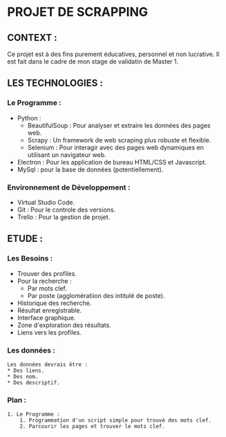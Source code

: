# PROJET DE SCRAPPING

## CONTEXT :
  Ce projet est à des fins purement éducatives, personnel et non lucrative. Il est fait dans le cadre de mon stage de validatin de Master 1.

## LES TECHNOLOGIES :
  ### Le Programme :
  + Python : 
    + BeautifulSoup : Pour analyser et extraire les données des pages web.
    + Scrapy : Un framework de web scraping plus robuste et flexible.
    + Selenium : Pour interagir avec des pages web dynamiques en utilisant un navigateur web.
  + Electron : Pour les application de bureau HTML/CSS et Javascript.
  + MySql : pour la base de données (potentiellement).

  ### Environnement de Développement :
  - Virtual Studio Code.
  - Git : Pour le controle des versions.
  - Trello : Pour la gestion de projet.

## ETUDE :
  ### Les Besoins :
  * Trouver des profiles.
  * Pour la recherche :
    * Par mots clef.
    * Par poste (agglomératiion des intitulé de poste).
  * Historique des recherche.
  * Résultat enregistrable.
  * Interface graphique.
  * Zone d'exploration des résultats.
  * Liens vers les profiles.
  
  ### Les données :
    Les données devrais être :
    * Des liens.
    * Des nom.
    * Des descriptif.

  ### Plan :
    1. Le Programme :
        1. Programmation d'un script simple pour trouvé des mots clef.
        2. Parcourir les pages et trouver le mots clef. 
